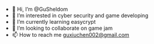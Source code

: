- 👋 Hi, I’m @GuSheldom
- 👀 I’m interested in cyber security and game developing
- 🌱 I’m currently learning easycrypt
- 💞️ I’m looking to collaborate on game jam
- 📫 How to reach me guxiuchen002@gmail.com

<!---
GuSheldom/GuSheldom is a ✨ special ✨ repository because its `README.md` (this file) appears on your GitHub profile.
You can click the Preview link to take a look at your changes.
--->
